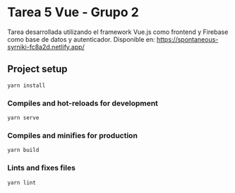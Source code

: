 # Tarea 5 Vue - Grupo 2
Tarea desarrollada utilizando el framework Vue.js como frontend y Firebase como base de datos y autenticador.
Disponible en: https://spontaneous-syrniki-fc8a2d.netlify.app/

## Project setup
```
yarn install
```

### Compiles and hot-reloads for development
```
yarn serve
```

### Compiles and minifies for production
```
yarn build
```

### Lints and fixes files
```
yarn lint
```
